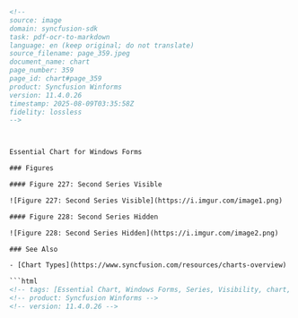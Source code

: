 ```html
<!-- 
source: image
domain: syncfusion-sdk
task: pdf-ocr-to-markdown
language: en (keep original; do not translate)
source_filename: page_359.jpeg
document_name: chart
page_number: 359
page_id: chart#page_359
product: Syncfusion Winforms
version: 11.4.0.26
timestamp: 2025-08-09T03:35:58Z
fidelity: lossless
-->



Essential Chart for Windows Forms

### Figures

#### Figure 227: Second Series Visible

![Figure 227: Second Series Visible](https://i.imgur.com/image1.png)

#### Figure 228: Second Series Hidden

![Figure 228: Second Series Hidden](https://i.imgur.com/image2.png)

### See Also

- [Chart Types](https://www.syncfusion.com/resources/charts-overview)

```html
<!-- tags: [Essential Chart, Windows Forms, Series, Visibility, chart, chart types] -->
<!-- product: Syncfusion Winforms -->
<!-- version: 11.4.0.26 -->
```